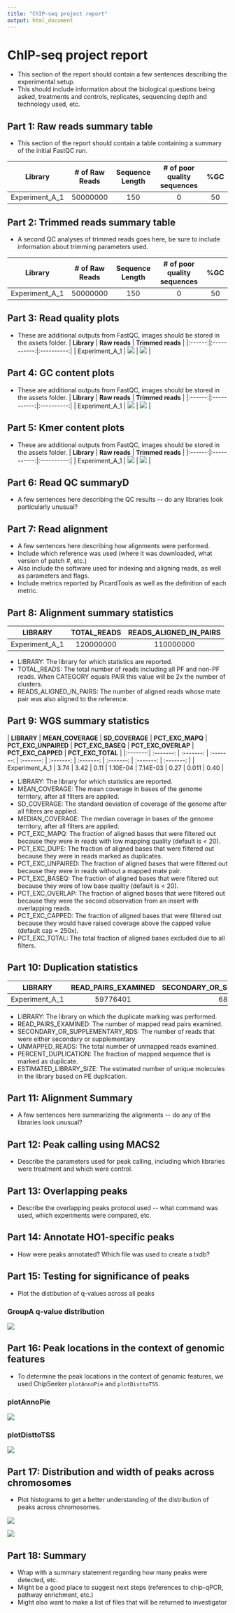 ```yaml
---
title: "ChIP-seq project report"
output: html_document
---
```


# ChIP-seq project report

* This section of the report should contain a few sentences describing the experimental setup.
* This should include information about the biological questions being asked, treatments and controls, replicates, sequencing depth and technology used, etc.

## Part 1: Raw reads summary table
* This section of the report should contain a table containing a summary of the initial FastQC run.

| **Library**    | **# of Raw Reads**   | **Sequence Length**  | **# of poor quality sequences**  | **%GC**   |
|:-----------------:|:-----------------:|:-----------------:|:-----------------:|:-----------------:|
| Experiment_A_1    | 50000000 | 150  | 0  |  50 |

## Part 2: Trimmed reads summary table
* A second QC analyses of trimmed reads goes here, be sure to include information about trimming parameters used.

| **Library**    | **# of Raw Reads**   | **Sequence Length**  | **# of poor quality sequences**  | **%GC**   |
|:-----------------:|:-----------------:|:-----------------:|:-----------------:|:-----------------:|
| Experiment_A_1    | 50000000 | 150  | 0  |  50 |

## Part 3: Read quality plots
* These are additional outputs from FastQC, images should be stored in the assets folder.
| **Library** | **Raw reads**  | **Trimmed reads** |
|:------:|:-----------:|:----------:|
| Experiment_A_1   | ![](assets/raw_reads/Experiment_A_1/per_base_quality.png) | ![](assets/trimmed_reads/Experiment_A_1/per_base_quality.png) |

## Part 4: GC content plots
* These are additional outputs from FastQC, images should be stored in the assets folder.
| **Library** | **Raw reads**  | **Trimmed reads** |
|:------:|:-----------:|:----------:|
| Experiment_A_1 | ![](assets/raw_reads/Experiment_A_1/per_sequence_gc_content.png) | ![](assets/trimmed_reads/Experiment_A_1/per_sequence_gc_content.png) |

## Part 5: Kmer content plots
* These are additional outputs from FastQC, images should be stored in the assets folder.
| **Library** | **Raw reads**  | **Trimmed reads** |
|:------:|:-----------:|:----------:|
| Experiment_A_1 | ![](assets/raw_reads/Experiment_A_1/kmer_profiles.png) | ![](assets/trimmed_reads/Experiment_A_1/kmer_profiles.png) |

## Part 6: Read QC summaryD
* A few sentences here describing the QC results -- do any libraries look particularly unusual?

## Part 7: Read alignment
* A few sentences here describing how alignments were performed.
* Include which reference was used (where it was downloaded, what version of patch #, etc.)
* Also include the software used for indexing and aligning reads, as well as parameters and flags.
* Include metrics reported by PicardTools as well as the definition of each metric.

## Part 8: Alignment summary statistics
| **LIBRARY** | **TOTAL_READS** | **READS_ALIGNED_IN_PAIRS** |
|:---:|:---:|:---:|
| Experiment_A_1 | 120000000 |  110000000 |

* LIBRARY:	The library for which statistics are reported.
* TOTAL_READS:	The total number of reads including all PF and non-PF reads. When CATEGORY equals PAIR this value will be 2x the number of clusters.
* READS_ALIGNED_IN_PAIRS:	The number of aligned reads whose mate pair was also aligned to the reference.

## Part 9: WGS summary statistics
| **LIBRARY** | **MEAN_COVERAGE** | **SD_COVERAGE** | **PCT_EXC_MAPQ** | **PCT_EXC_UNPAIRED** | **PCT_EXC_BASEQ** | **PCT_EXC_OVERLAP** | **PCT_EXC_CAPPED** | **PCT_EXC_TOTAL** |
|:-------:| :-------: | :-------: | :-------: | :-------: | :-------: | :-------: | :-------: | :-------: | :-------: |
| Experiment_A_1 |  3.74 | 3.42 | 0.11  | 1.10E-04 | 7.14E-03 | 0.27 | 0.011 | 0.40 |

* LIBRARY:	The library for which statistics are reported.
* MEAN_COVERAGE:	The mean coverage in bases of the genome territory, after all filters are applied.
* SD_COVERAGE:	The standard deviation of coverage of the genome after all filters are applied.
* MEDIAN_COVERAGE:	The median coverage in bases of the genome territory, after all filters are applied.
* PCT_EXC_MAPQ:	The fraction of aligned bases that were filtered out because they were in reads with low mapping quality (default is < 20).
* PCT_EXC_DUPE:	The fraction of aligned bases that were filtered out because they were in reads marked as duplicates.
* PCT_EXC_UNPAIRED:	The fraction of aligned bases that were filtered out because they were in reads without a mapped mate pair.
* PCT_EXC_BASEQ:	The fraction of aligned bases that were filtered out because they were of low base quality (default is < 20).
* PCT_EXC_OVERLAP:	The fraction of aligned bases that were filtered out because they were the second observation from an insert with overlapping reads.
* PCT_EXC_CAPPED:	The fraction of aligned bases that were filtered out because they would have raised coverage above the capped value (default cap = 250x).
* PCT_EXC_TOTAL:	The total fraction of aligned bases excluded due to all filters.

## Part 10: Duplication statistics
| **LIBRARY**  | **READ_PAIRS_EXAMINED** | **SECONDARY_OR_SUPPLEMENTARY_RDS** | **UNMAPPED_READS**  | **PERCENT_DUPLICATION** | **ESTIMATED_LIBRARY_SIZE** |
|  :-------:  | :-------: |  :-------:  |  :-------:  |  :-------:  |  :-------:  |
| Experiment_A_1  | 59776401 | 681633 | 659975   | 0.16 | 178349158 |

* LIBRARY:	The library on which the duplicate marking was performed.
* READ_PAIRS_EXAMINED:	The number of mapped read pairs examined.
* SECONDARY_OR_SUPPLEMENTARY_RDS:	The number of reads that were either secondary or supplementary
* UNMAPPED_READS: The total number of unmapped reads examined.
* PERCENT_DUPLICATION:	The fraction of mapped sequence that is marked as duplicate.
* ESTIMATED_LIBRARY_SIZE:	The estimated number of unique molecules in the library based on PE duplication.

## Part 11: Alignment Summary
* A few sentences here summarizing the alignments -- do any of the libraries look unusual?

## Part 12: Peak calling using MACS2
* Describe the parameters used for peak calling, including which libraries were treatment and which were control.

## Part 13: Overlapping peaks
* Describe the overlapping peaks protocol used -- what command was used, which experiments were compared, etc.

## Part 14: Annotate HO1-specific peaks
* How were peaks annotated? Which file was used to create a txdb?

## Part 15: Testing for significance of peaks
* Plot the distibution of q-values across all peaks

### GroupA q-value distribution
![](assets/Experiment_A_1-log10qValue_histogram.png)

## Part 16: Peak locations in the context of genomic features
* To determine the peak locations in the context of genomic features, we used ChipSeeker `plotAnnoPie` and `plotDisttoTSS`.

### **plotAnnoPie**

![](assets/Experiment_A_1_peaks_plotAnnoPie.png)

### **plotDisttoTSS**

![](assets/Experiment_A_1_peaks_plotDistToTSS.png)

## Part 17: Distribution and width of peaks across chromosomes
* Plot histograms to get a better understanding of the distribution of peaks across chromosomes.

![](assets/peaks_per_chromosome_Experiment_A_1_specific.png)

![](assets/peak_width_per_chromosome_Experiment_A_1_specific.png)

## Part 18: Summary
* Wrap with a summary statement regarding how many peaks were detected, etc.
* Might be a good place to suggest next steps (references to chip-qPCR, pathway enrichment, etc.)
* Might also want to make a list of files that will be returned to investigator
